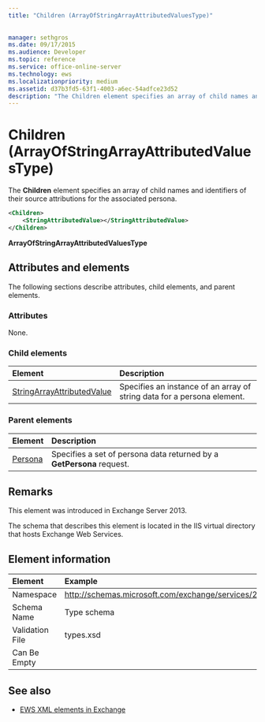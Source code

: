 ```yaml
---
title: "Children (ArrayOfStringArrayAttributedValuesType)"
 
 
manager: sethgros
ms.date: 09/17/2015
ms.audience: Developer
ms.topic: reference
ms.service: office-online-server
ms.technology: ews
ms.localizationpriority: medium
ms.assetid: d37b3fd5-63f1-4003-a6ec-54adfce23d52
description: "The Children element specifies an array of child names and identifiers of their source attributions for the associated persona."
---
```


# Children (ArrayOfStringArrayAttributedValuesType)

The **Children** element specifies an array of child names and identifiers of their source attributions for the associated persona. 
  
```XML
<Children>
    <StringAttributedValue></StringAttributedValue>
</Children>
```

 **ArrayOfStringArrayAttributedValuesType**
## Attributes and elements

The following sections describe attributes, child elements, and parent elements.
  
### Attributes

None.
  
### Child elements

|**Element**|**Description**|
|:-----|:-----|
|[StringArrayAttributedValue](stringarrayattributedvalue.md) <br/> |Specifies an instance of an array of string data for a persona element.  <br/> |
   
### Parent elements

|**Element**|**Description**|
|:-----|:-----|
|[Persona](persona.md) <br/> |Specifies a set of persona data returned by a **GetPersona** request.  <br/> |
   
## Remarks

This element was introduced in Exchange Server 2013.
  
The schema that describes this element is located in the IIS virtual directory that hosts Exchange Web Services.
  
## Element information

| Element | Example |
|:-----|:-----|
|Namespace  <br/> |http://schemas.microsoft.com/exchange/services/2006/types  <br/> |
|Schema Name  <br/> |Type schema  <br/> |
|Validation File  <br/> |types.xsd  <br/> |
|Can Be Empty  <br/> ||
   
## See also



- [EWS XML elements in Exchange](ews-xml-elements-in-exchange.md)

